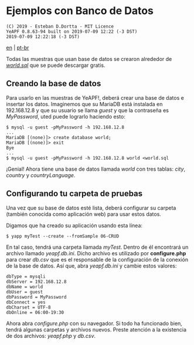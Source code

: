 # Ejemplos con Banco de Datos

    (C) 2019 - Esteban D.Dortta - MIT Licence
    YeAPF 0.8.63-94 built on 2019-07-09 12:22 (-3 DST)
    2019-07-09 12:22:18 (-3 DST)

[en](readme-database-samples-en.md) | [pt-br](readme-database-samples-pt-br.md)

Todas las muestras que usan base de datos se crearon alrededor de [*world.sql*](http://downloads.mysql.com/docs/world.sql.gz) que se puede descargar gratis.

## Creando la base de datos

Para usarlo en las muestras de YeAPF!, deberá crear una base de datos e insertar los datos. Imaginemos que su MariaDB está instalada en 192.168.12.8 y que su usuario se llama *guest* y que la contraseña es *MyPassword*, uted puede lograrlo haciendo esto:

    $ mysql -u guest -pMyPassword -h 192.168.12.8
    ...
    MariaDB [(none)]> create database world;
    MariaDB [(none)]> exit
    Bye
    ...
    $ mysql -u guest -pMyPassword -h 192.168.12.8 world <world.sql

¡Genial! Ahora tiene una base de datos llamada *world* con tres tablas: *city*, *country* y *countryLanguage*.

## Configurando tu carpeta de pruebas

Una vez que su base de datos esté lista, deberá configurar su carpeta (también conocida como aplicación web) para usar estos datos.

Digamos que ha creado su aplicación usando esta línea:

    $ yapp myTest --create --fromSample 06-CRUD

En tal caso, tendrá una carpeta llamada *myTest*. Dentro de él encontrará un archivo llamado *yeapf.db.ini*. Dicho archivo es utilizado por **configure.php** para crear *db.csv* que es el responsable de la configuración de la conexión de la base de datos. Así que, abra *yeapf.db.ini* y cambie estos valores:

    dbType = mysqli
    dbServer = 192.168.12.8
    dbName = world
    dbUser = guest
    dbPassword = MyPassword
    dbConnect = yes
    dbCharset = UTF-8
    dbOnline = 06:00-19:30

Ahora abra *configure.php* con su navegador. Si todo ha funcionado bien, tendrá algunas carpetas y archivos nuevos. Preste atención a la existencia de dos archivos: *yeapf.php* y *db.csv*.